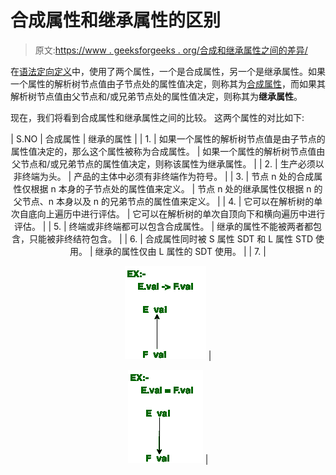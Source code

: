 # 合成属性和继承属性的区别

> 原文:[https://www . geeksforgeeks . org/合成和继承属性之间的差异/](https://www.geeksforgeeks.org/differences-between-synthesized-and-inherited-attributes/)

在[语法定向定义](https://www.geeksforgeeks.org/compiler-design-syntax-directed-translation/)中，使用了两个属性，一个是合成属性，另一个是继承属性。如果一个属性的解析树节点值由子节点处的属性值决定，则称其为[合成属性](https://www.geeksforgeeks.org/s-attributed-and-l-attributed-sdts-in-syntax-directed-translation/)，而如果其解析树节点值由父节点和/或兄弟节点处的属性值决定，则称其为**继承属性**。

现在，我们将看到合成属性和继承属性之间的比较。
这两个属性的对比如下:

<center>

| S.NO | 合成属性 | 继承的属性 |
| 1. | 如果一个属性的解析树节点值是由子节点的属性值决定的，那么这个属性被称为合成属性。 | 如果一个属性的解析树节点值由父节点和/或兄弟节点的属性值决定，则称该属性为继承属性。 |
| 2. | 生产必须以非终端为头。 | 产品的主体中必须有非终端作为符号。 |
| 3. | 节点 n 处的合成属性仅根据 n 本身的子节点处的属性值来定义。 | 节点 n 处的继承属性仅根据 n 的父节点、n 本身以及 n 的兄弟节点的属性值来定义。 |
| 4. | 它可以在解析树的单次自底向上遍历中进行评估。 | 它可以在解析树的单次自顶向下和横向遍历中进行评估。 |
| 5. | 终端或非终端都可以包含合成属性。 | 继承的属性不能被两者都包含，只能被非终结符包含。 |
| 6. | 合成属性同时被 S 属性 SDT 和 L 属性 STD 使用。 | 继承的属性仅由 L 属性的 SDT 使用。 |
| 7. | 

![](img/6d321008ae50cc902fa9db0f640fe6a2.png) | 

![](img/22c4b44c040d241bbbd68e536f76e7b5.png) |

</center>